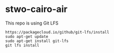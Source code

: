 # stwo-cairo-air

This repo is using Git LFS
```
https://packagecloud.io/github/git-lfs/install
sudo apt-get update
sudo apt-get install git-lfs
git lfs install
```
